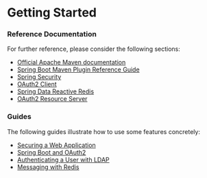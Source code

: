 # Getting Started

### Reference Documentation
For further reference, please consider the following sections:

* [Official Apache Maven documentation](https://maven.apache.org/guides/index.html)
* [Spring Boot Maven Plugin Reference Guide](https://docs.spring.io/spring-boot/docs/2.2.2.RELEASE/maven-plugin/)
* [Spring Security](https://docs.spring.io/spring-boot/docs/2.2.2.RELEASE/reference/htmlsingle/#boot-features-security)
* [OAuth2 Client](https://docs.spring.io/spring-boot/docs/2.2.2.RELEASE/reference/htmlsingle/#boot-features-security-oauth2-client)
* [Spring Data Reactive Redis](https://docs.spring.io/spring-boot/docs/2.2.2.RELEASE/reference/htmlsingle/#boot-features-redis)
* [OAuth2 Resource Server](https://docs.spring.io/spring-boot/docs/2.2.2.RELEASE/reference/htmlsingle/#boot-features-security-oauth2-server)

### Guides
The following guides illustrate how to use some features concretely:

* [Securing a Web Application](https://spring.io/guides/gs/securing-web/)
* [Spring Boot and OAuth2](https://spring.io/guides/tutorials/spring-boot-oauth2/)
* [Authenticating a User with LDAP](https://spring.io/guides/gs/authenticating-ldap/)
* [Messaging with Redis](https://spring.io/guides/gs/messaging-redis/)

